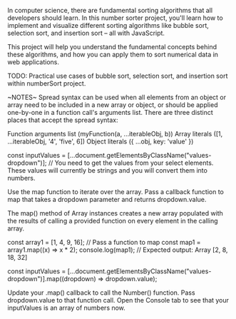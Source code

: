 In computer science, there are fundamental sorting algorithms that all
developers should learn. In this number sorter project, you'll learn how to
implement and visualize different sorting algorithms like bubble sort, selection
sort, and insertion sort – all with JavaScript.

This project will help you understand the fundamental concepts behind these
algorithms, and how you can apply them to sort numerical data in web
applications.

TODO: Practical use cases of bubble sort, selection sort, and insertion sort
within numberSort project. 

~NOTES~ 
Spread syntax can be used when all elements from an object or array need
to be included in a new array or object, or should be applied one-by-one in a
function call's arguments list. There are three distinct places that accept the
spread syntax:

Function arguments list (myFunction(a, ...iterableObj, b)) Array literals ([1,
...iterableObj, '4', 'five', 6]) Object literals ({ ...obj, key: 'value' })

const inputValues = [...document.getElementsByClassName("values-dropdown")];
//
You need to get the values from your select elements. These values will
currently be strings and you will convert them into numbers.

Use the map function to iterate over the array. Pass a callback function to map
that takes a dropdown parameter and returns dropdown.value.

The map() method of Array instances creates a new array populated with the results of calling a provided function on every element in the calling array.

const array1 = [1, 4, 9, 16];
// Pass a function to map
const map1 = array1.map((x) => x * 2);
console.log(map1);
// Expected output: Array [2, 8, 18, 32]

const inputValues = [...document.getElementsByClassName("values-dropdown")].map((dropdown) => dropdown.value);

Update your .map() callback to call the Number() function. Pass dropdown.value to that function call.
Open the Console tab to see that your inputValues is an array of numbers now.